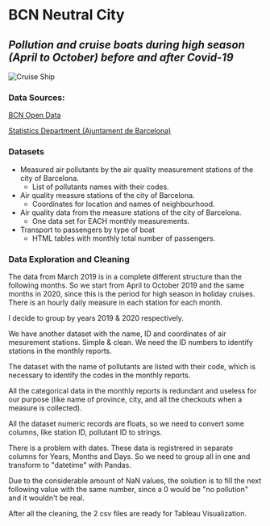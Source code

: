 # BCN Neutral City

## *Pollution and cruise boats during high season (April to October) before and after Covid-19*

![Cruise Ship](https://3.bp.blogspot.com/-JwPjW6adyA8/TpV6iUW3MxI/AAAAAAAACtQ/nARzrLiAaNc/s1600/bcn+city+of+ships+1.10.11.jpeg)

### Data Sources:
[BCN Open Data](https://opendata-ajuntament.barcelona.cat/en)

[Statistics Department (Ajuntament de Barcelona)](https://www.bcn.cat/estadistica/angles/index.htm)

### Datasets

* Measured air pollutants by the air quality measurement stations of the city of Barcelona.
    * List of pollutants names with their codes.
* Air quality measure stations of the city of Barcelona.
    * Coordinates for location and names of neighbourhood.
* Air quality data from the measure stations of the city of Barcelona.
    * One data set for EACH monthly measurements.
* Transport to passengers by type of boat
   * HTML tables with monthly total number of passengers.

### Data Exploration and Cleaning

The data from March 2019 is in a complete different structure than the following months.
So we start from April to October 2019 and the same months in 2020, since this is the period for high season in holiday cruises. There is an hourly daily measure in each station for each month.

I decide to group by years 2019 & 2020 respectively.

We have another dataset with the name, ID and coordinates of air mesurement stations. Simple & clean. We need the ID numbers to identify stations in the monthly reports.

The dataset with the name of pollutants are listed with their code, which is necessary to identify the codes in the monthly reports.

All the categorical data in the monthly reports is redundant and useless for our purpose (like name of province, city, and all the checkouts when a measure is collected).

All the dataset numeric records are floats, so we need to convert some columns, like station ID, pollutant ID to strings.

There is a problem with dates. These data is registrered in separate columns for Years, Months and Days. So we need to group all in one and transform to "datetime" with Pandas.

Due to the considerable amount of NaN values, the solution is to fill the next following value with the same number, since a 0 would be "no pollution" and it wouldn't be real.

After all the cleaning, the 2 csv files are ready for Tableau Visualization.
